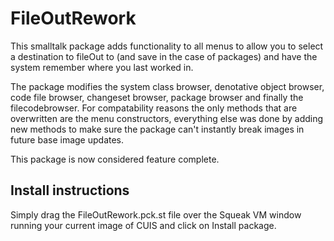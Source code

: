 # FileOutRework

This smalltalk package adds functionality to all menus to allow you to select a destination to fileOut to (and save in the case of packages) and have the system remember where you last worked in.

The package modifies the system class browser, denotative object browser, code file browser, changeset browser, package browser and finally the filecodebrowser.
For compatability reasons the only methods that are overwritten are the menu constructors, everything else was done by adding new methods to make sure the package can't instantly break images in future base image updates.

This package is now considered feature complete.

## Install instructions

Simply drag the FileOutRework.pck.st file over the Squeak VM window running your current image of CUIS and click on Install package.
